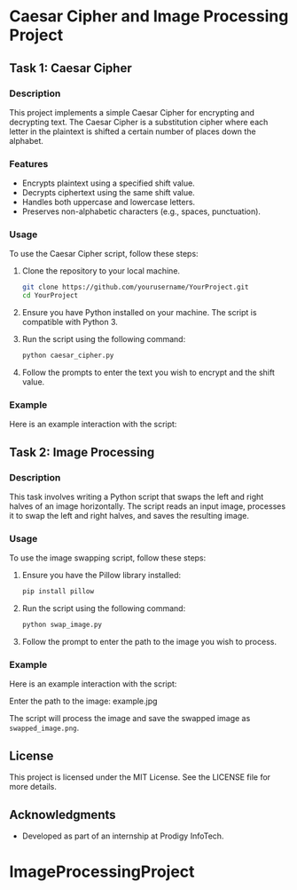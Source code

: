 # Caesar Cipher and Image Processing Project

## Task 1: Caesar Cipher

### Description

This project implements a simple Caesar Cipher for encrypting and decrypting text. The Caesar Cipher is a substitution cipher where each letter in the plaintext is shifted a certain number of places down the alphabet.

### Features

- Encrypts plaintext using a specified shift value.
- Decrypts ciphertext using the same shift value.
- Handles both uppercase and lowercase letters.
- Preserves non-alphabetic characters (e.g., spaces, punctuation).

### Usage

To use the Caesar Cipher script, follow these steps:

1. Clone the repository to your local machine.
    ```sh
    git clone https://github.com/yourusername/YourProject.git
    cd YourProject
    ```

2. Ensure you have Python installed on your machine. The script is compatible with Python 3.

3. Run the script using the following command:
    ```sh
    python caesar_cipher.py
    ```

4. Follow the prompts to enter the text you wish to encrypt and the shift value.

### Example

Here is an example interaction with the script:


## Task 2: Image Processing

### Description

This task involves writing a Python script that swaps the left and right halves of an image horizontally. The script reads an input image, processes it to swap the left and right halves, and saves the resulting image.

### Usage

To use the image swapping script, follow these steps:

1. Ensure you have the Pillow library installed:
    ```sh
    pip install pillow
    ```

2. Run the script using the following command:
    ```sh
    python swap_image.py
    ```

3. Follow the prompt to enter the path to the image you wish to process.

### Example

Here is an example interaction with the script:

Enter the path to the image: example.jpg

The script will process the image and save the swapped image as `swapped_image.png`.

## License

This project is licensed under the MIT License. See the LICENSE file for more details.

## Acknowledgments

- Developed as part of an internship at Prodigy InfoTech.
# ImageProcessingProject
